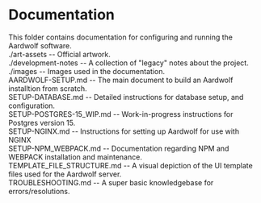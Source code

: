 # Documentation
This folder contains documentation for configuring and running the Aardwolf software. 
<br />
./art-assets -- Official artwork. <br />
./development-notes -- A collection of "legacy" notes about the project.<br />
./images -- Images used in the documentation. <br />
AARDWOLF-SETUP.md -- The main document to build an Aardwolf installtion from scratch. <br />
SETUP-DATABASE.md -- Detailed instructions for database setup, and configuration. <br />
SETUP-POSTGRES-15_WIP.md -- Work-in-progress instructions for Postgres version 15. <br />
SETUP-NGINX.md -- Instructions for setting up Aardwolf for use with NGINX <br />
SETUP-NPM_WEBPACK.md -- Documentation regarding NPM and WEBPACK installation and maintenance. <br />
TEMPLATE_FILE_STRUCTURE.md -- A visual depiction of the UI template files used for the Aardwolf server. <br />
TROUBLESHOOTING.md -- A super basic knowledgebase for errors/resolutions.